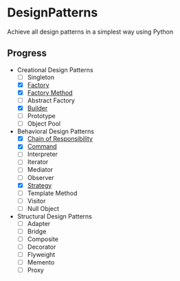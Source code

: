 # DesignPatterns

Achieve all design patterns in a simplest way using Python

## Progress

* Creational Design Patterns
  * [ ] Singleton
  * [x] [Factory](/Factory.py)
  * [x] [Factory Method](/FactoryMethod.py)
  * [ ] Abstract Factory
  * [x] [Builder](/Builder.py)
  * [ ] Prototype
  * [ ] Object Pool
* Behavioral Design Patterns
  * [x] [Chain of Responsibility](/ChainOfResponsibility.py)
  * [x] [Command](/Command.py)
  * [ ] Interpreter
  * [ ] Iterator
  * [ ] Mediator
  * [ ] Observer
  * [x] [Strategy](/Strategy.py)
  * [ ] Template Method
  * [ ] Visitor
  * [ ] Null Object
* Structural Design Patterns
  * [ ] Adapter
  * [ ] Bridge
  * [ ] Composite
  * [ ] Decorator
  * [ ] Flyweight
  * [ ] Memento
  * [ ] Proxy
